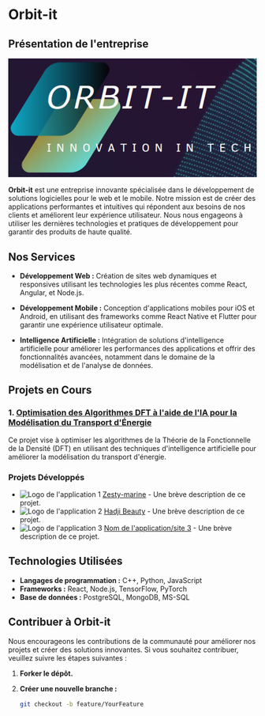# Orbit-it

## Présentation de l'entreprise

![Logo d'Orbit-it](logo_orbitit.png) <!-- Remplacez par le chemin de votre image -->

**Orbit-it** est une entreprise innovante spécialisée dans le développement de solutions logicielles pour le web et le mobile. Notre mission est de créer des applications performantes et intuitives qui répondent aux besoins de nos clients et améliorent leur expérience utilisateur. Nous nous engageons à utiliser les dernières technologies et pratiques de développement pour garantir des produits de haute qualité.

## Nos Services

- **Développement Web :** Création de sites web dynamiques et responsives utilisant les technologies les plus récentes comme React, Angular, et Node.js.
  
- **Développement Mobile :** Conception d'applications mobiles pour iOS et Android, en utilisant des frameworks comme React Native et Flutter pour garantir une expérience utilisateur optimale.

- **Intelligence Artificielle :** Intégration de solutions d'intelligence artificielle pour améliorer les performances des applications et offrir des fonctionnalités avancées, notamment dans le domaine de la modélisation et de l'analyse de données.

## Projets en Cours

### 1. [Optimisation des Algorithmes DFT à l'aide de l'IA pour la Modélisation du Transport d'Énergie](lien_vers_le_projet)

Ce projet vise à optimiser les algorithmes de la Théorie de la Fonctionnelle de la Densité (DFT) en utilisant des techniques d'intelligence artificielle pour améliorer la modélisation du transport d'énergie.

### Projets Développés

- ![Logo de l'application 1](images/zestymarine.png) [Zesty-marine](https://www.zesty-marine.com) - Une brève description de ce projet.
- ![Logo de l'application 2](images/hadjibeauty.png) [Hadji Beauty](https://www.hadjibeauty.com) - Une brève description de ce projet.
- ![Logo de l'application 3](images/logo_app3.png) [Nom de l'application/site 3](lien_vers_application_3) - Une brève description de ce projet.

## Technologies Utilisées

- **Langages de programmation :** C++, Python, JavaScript
- **Frameworks :** React, Node.js, TensorFlow, PyTorch
- **Base de données :** PostgreSQL, MongoDB, MS-SQL

## Contribuer à Orbit-it

Nous encourageons les contributions de la communauté pour améliorer nos projets et créer des solutions innovantes. Si vous souhaitez contribuer, veuillez suivre les étapes suivantes :

1. **Forker le dépôt.**
2. **Créer une nouvelle branche :**

   ```bash
   git checkout -b feature/YourFeature
